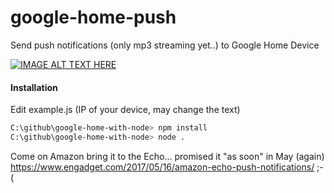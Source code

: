 # google-home-push
Send push notifications (only mp3 streaming yet..) to Google Home Device

[![IMAGE ALT TEXT HERE](http://img.youtube.com/vi/BCcL5HGoNSM/0.jpg)](http://www.youtube.com/watch?v=BCcL5HGoNSM)

#### Installation

Edit example.js (IP of your device, may change the text)

```sh
C:\github\google-home-with-node> npm install
C:\github\google-home-with-node> node .
```

Come on Amazon bring it to the Echo... promised it "as soon" in May (again)
https://www.engadget.com/2017/05/16/amazon-echo-push-notifications/
;-(